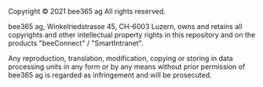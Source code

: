 Copyright © 2021 bee365 ag
All rights reserved.


bee365 ag, Winkelriedstrasse 45, CH-6003 Luzern, owns and retains
all copyrights and other intellectual property rights in this repository
and on the products "beeConnect" / "SmartIntranet".


Any reproduction, translation, modification, copying or storing in data 
processing units in any form or by any means without prior permission 
of bee365 ag is regarded as infringement and will be prosecuted.
